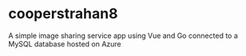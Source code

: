 # cooperstrahan8
A simple image sharing service app using Vue and Go connected to a MySQL database hosted on Azure
